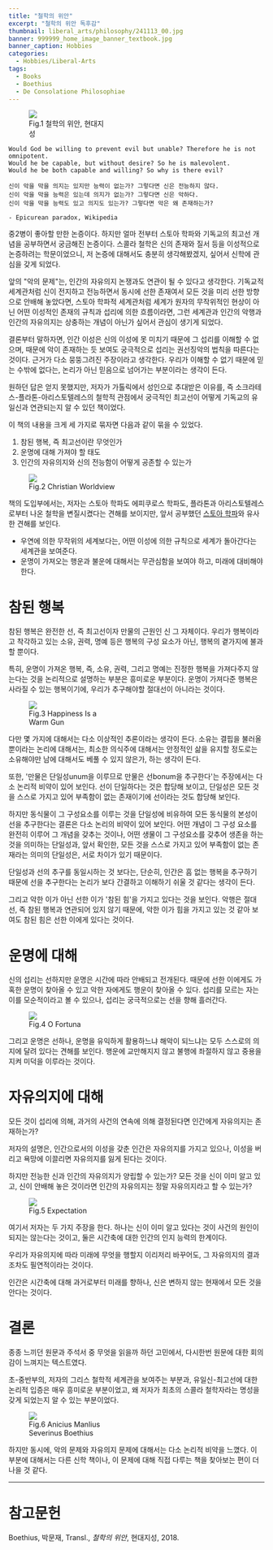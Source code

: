 ```yaml
---
title: "철학의 위안"
excerpt: "철학의 위안 독후감"
thumbnail: liberal_arts/philosophy/241113_00.jpg
banner: 999999_home_image_banner_textbook.jpg
banner_caption: Hobbies
categories:
  - Hobbies/Liberal-Arts
tags:
  - Books
  - Boethius
  - De Consolatione Philosophiae
---
```


<figure class="align-center" style="width: 30%">
  <a href="{{ site.url }}{{ site.baseurl }}/assets/images/liberal_arts/philosophy/241113_00.jpg">
  <img src="{{ site.url }}{{ site.baseurl }}/assets/images/liberal_arts/philosophy/241113_00.jpg">
  </a>
  <figcaption>
  Fig.1 철학의 위안, 현대지성
  </figcaption>
</figure>

    Would God be willing to prevent evil but unable? Therefore he is not omnipotent.
    Would he be capable, but without desire? So he is malevolent.
    Would he be both capable and willing? So why is there evil?

    신이 악을 막을 의지는 있지만 능력이 없는가? 그렇다면 신은 전능하지 않다.
    신이 악을 막을 능력은 있는데 의지가 없는가? 그렇다면 신은 악하다.
    신이 악을 막을 능력도 있고 의지도 있는가? 그렇다면 악은 왜 존재하는가?

    - Epicurean paradox, Wikipedia

중2병이 좋아할 만한 논증이다. 하지만 얼마 전부터 스토아 학파와 기독교의 최고선 개념을 공부하면서 궁금해진 논증이다. 스콜라 철학은 신의 존재와 질서 등을 이성적으로 논증하려는 학문이었으니, 저 논증에 대해서도 충분히 생각해봤겠지, 싶어서 신학에 관심을 갖게 되었다.

앞의 "악의 문제"는, 인간의 자유의지 논쟁과도 연관이 될 수 있다고 생각한다. 기독교적 세계관처럼 신이 전지하고 전능하면서 동시에 선한 존재여서 모든 것을 미리 선한 방향으로 안배해 놓았다면, 스토아 학파적 세계관처럼 세계가 원자의 무작위적인 현상이 아닌 어떤 이성적인 존재의 규칙과 섭리에 의한 흐름이라면, 그런 세계관과 인간의 악행과 인간의 자유의지는 상충하는 개념이 아닌가 싶어서 관심이 생기게 되었다.

결론부터 말하자면, 인간 이성은 신의 이성에 못 미치기 때문에 그 섭리를 이해할 수 없으며, 때문에 악이 존재하는 듯 보여도 궁극적으로 섭리는 권선징악의 법칙을 따른다는 것이다. 근거가 다소 뭉뚱그려진 주장이라고 생각한다. 우리가 이해할 수 없기 때문에 믿는 수밖에 없다는, 논리가 아닌 믿음으로 넘어가는 부분이라는 생각이 든다.

원하던 답은 얻지 못했지만, 저자가 가톨릭에서 성인으로 추대받은 이유를, 즉 소크라테스-플라톤-아리스토텔레스의 철학적 관점에서 궁극적인 최고선이 어떻게 기독교의 유일신과 연관되는지 알 수 있던 책이었다.

이 책의 내용을 크게 세 가지로 묶자면 다음과 같이 묶을 수 있었다.

1. 참된 행복, 즉 최고선이란 무엇인가
2. 운명에 대해 가져야 할 태도
3. 인간의 자유의지와 신의 전능함이 어떻게 공존할 수 있는가

<figure style="width: 80%" class="align-center">
  <a href="/assets/images/liberal_arts/philosophy/250106_00.jpg">
  <img src="{{ site.url }}{{ site.baseurl }}/assets/images/liberal_arts/philosophy/250106_00.jpg">
  </a>
  <figcaption>
  Fig.2 Christian Worldview
  </figcaption>
</figure>

책의 도입부에서는, 저자는 스토아 학파도 에피쿠로스 학파도, 플라톤과 아리스토텔레스로부터 나온 철학을 변질시켰다는 견해를 보이지만, 앞서 공부했던 <a href="{{ site.url }}{{ site.baseurl }}/hobbies/liberal-arts/meditations-00/">스토아 학파</a>와 유사한 견해를 보인다.

* 우연에 의한 무작위의 세계보다는, 어떤 이성에 의한 규칙으로 세계가 돌아간다는 세계관을 보여준다.
* 운명이 가져오는 행운과 불운에 대해서는 무관심함을 보여야 하고, 미래에 대비해야 한다.

# 참된 행복

참된 행복은 완전한 선, 즉 최고선이자 만물의 근원인 신 그 자체이다. 우리가 행복이라고 착각하고 있는 소유, 권력, 명예 등은 행복의 구성 요소가 아닌, 행복의 곁가지에 불과할 뿐이다.

특히, 운명이 가져온 행복, 즉, 소유, 권력, 그리고 명예는 진정한 행복을 가져다주지 않는다는 것을 논리적으로 설명하는 부분은 흥미로운 부분이다. 운명이 가져다준 행복은 사라질 수 있는 행복이기에, 우리가 추구해야할 절대선이 아니라는 것이다.

<figure style="width: 30%" class="align-center">
  <a href="/assets/images/liberal_arts/philosophy/250106_01.PNG">
  <img src="{{ site.url }}{{ site.baseurl }}/assets/images/liberal_arts/philosophy/250106_01.PNG">
  </a>
  <figcaption>
  Fig.3 Happiness Is a Warm Gun
  </figcaption>
</figure>

다만 몇 가지에 대해서는 다소 이상적인 추론이라는 생각이 든다. 소유는 결핍을 불러올 뿐이라는 논리에 대해서는, 최소한 의식주에 대해서는 안정적인 삶을 유지할 정도로는 소유해야만 남에 대해서도 베풀 수 있지 않은가, 하는 생각이 든다.

또한, '만물은 단일성unum을 이루므로 만물은 선bonum을 추구한다'는 주장에서는 다소 논리적 비약이 있어 보인다. 선이 단일하다는 것은 합당해 보이고, 단일성은 모든 것을 스스로 가지고 있어 부족함이 없는 존재이기에 선이라는 것도 합당해 보인다.

하지만 동식물이 그 구성요소를 이루는 것을 단일성에 비유하여 모든 동식물의 본성이 선을 추구한다는 결론은 다소 논리의 비약이 있어 보인다. 어떤 개념이 그 구성 요소를 완전히 이루어 그 개념을 갖추는 것이나, 어떤 생물이 그 구성요소를 갖추어 생존을 하는 것을 의미하는 단일성과, 앞서 확인한, 모든 것을 스스로 가지고 있어 부족함이 없는 존재라는 의미의 단일성은, 서로 차이가 있기 때문이다.

단일성과 선의 추구를 동일시하는 것 보다는, 단순히, 인간은 흠 없는 행복을 추구하기 때문에 선을 추구한다는 논리가 보다 간결하고 이해하기 쉬울 것 같다는 생각이 든다.

그리고 악한 이가 아닌 선한 이가 '참된 힘'을 가지고 있다는 것을 보인다. 악행은 절대선, 즉 참된 행복과 연관되어 있지 않기 때문에, 악한 이가 힘을 가지고 있는 것 같아 보여도 참된 힘은 선한 이에게 있다는 것이다.

# 운명에 대해

신의 섭리는 선하지만 운명은 시간에 따라 안배되고 전개된다. 때문에 선한 이에게도 가혹한 운명이 찾아올 수 있고 악한 자에게도 행운이 찾아올 수 있다. 섭리를 모르는 자는 이를 모순적이라고 볼 수 있으나, 섭리는 궁극적으로는 선을 향해 흘러간다.

<figure style="width: 30%" class="align-center">
  <a href="/assets/images/liberal_arts/philosophy/250106_02.jpg">
  <img src="{{ site.url }}{{ site.baseurl }}/assets/images/liberal_arts/philosophy/250106_02.jpg">
  </a>
  <figcaption>
  Fig.4 O Fortuna
  </figcaption>
</figure>

그리고 운명은 선하나, 운명을 유익하게 활용하느냐 해악이 되느냐는 모두 스스로의 의지에 달려 있다는 견해를 보인다. 행운에 교만해지지 않고 불행에 좌절하지 않고 중용을 지켜 미덕을 이루라는 것이다.

# 자유의지에 대해

모든 것이 섭리에 의해, 과거의 사건의 연속에 의해 결정된다면 인간에게 자유의지는 존재하는가?

저자의 설명은, 인간으로서의 이성을 갖춘 인간은 자유의지를 가지고 있으나, 이성을 버리고 욕망에 이끌리면 자유의지를 잃게 된다는 것이다.

하지만 전능한 신과 인간의 자유의지가 양립할 수 있는가? 모든 것을 신이 이미 알고 있고, 신이 안배해 놓은 것이라면 인간의 자유의지는 정말 자유의지라고 할 수 있는가?

<figure style="width: 50%" class="align-center">
  <a href="/assets/images/liberal_arts/philosophy/250108_00.png">
  <img src="{{ site.url }}{{ site.baseurl }}/assets/images/liberal_arts/philosophy/250108_00.png">
  </a>
  <figcaption>
  Fig.5 Expectation
  </figcaption>
</figure>

여기서 저자는 두 가지 주장을 한다. 하나는 신이 이미 알고 있다는 것이 사건의 원인이 되지는 않는다는 것이고, 둘은 시간축에 대한 인간의 인지 능력의 한계이다.

우리가 자유의지에 따라 미래에 무엇을 행할지 이리저리 바꾸어도, 그 자유의지의 결과조차도 필연적이라는 것이다.

인간은 시간축에 대해 과거로부터 미래를 향하나, 신은 변하지 않는 현재에서 모든 것을 안다는 것이다.

# 결론

종종 느끼던 원문과 주석서 중 무엇을 읽을까 하던 고민에서, 다시한번 원문에 대한 회의감이 느껴지는 텍스트였다.

초-중반부의, 저자의 그리스 철학적 세계관을 보여주는 부분과, 유일신-최고선에 대한 논리적 입증은 매우 흥미로운 부분이었고, 왜 저자가 최초의 스콜라 철학자라는 명성을 갖게 되었는지 알 수 있는 부분이었다.

<figure style="width: 30%" class="align-center">
  <a href="/assets/images/liberal_arts/philosophy/250112_00.jpeg">
  <img src="{{ site.url }}{{ site.baseurl }}/assets/images/liberal_arts/philosophy/250112_00.jpeg">
  </a>
  <figcaption>
  Fig.6 Anicius Manlius Severinus Boethius
  </figcaption>
</figure>

하지만 동시에, 악의 문제와 자유의지 문제에 대해서는 다소 논리적 비약을 느꼈다. 이 부분에 대해서는 다른 신학 책이나, 이 문제에 대해 직접 다루는 책을 찾아보는 편이 더 나을 것 같다.

---

# 참고문헌

Boethius, 박문재, Transl., *철학의 위안*, 현대지성, 2018.
